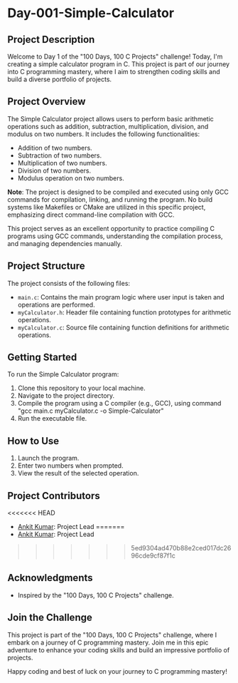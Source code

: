 # Day-001-Simple-Calculator

## Project Description

Welcome to Day 1 of the "100 Days, 100 C Projects" challenge! Today, I'm creating a simple calculator program in C. This project is part of our journey into C programming mastery, where I aim to strengthen coding skills and build a diverse portfolio of projects.

## Project Overview

The Simple Calculator project allows users to perform basic arithmetic operations such as addition, subtraction, multiplication, division, and modulus on two numbers. It includes the following functionalities:

- Addition of two numbers.
- Subtraction of two numbers.
- Multiplication of two numbers.
- Division of two numbers.
- Modulus operation on two numbers.

**Note**: The project is designed to be compiled and executed using only GCC commands for compilation, linking, and running the program. No build systems like Makefiles or CMake are utilized in this specific project, emphasizing direct command-line compilation with GCC.

This project serves as an excellent opportunity to practice compiling C programs using GCC commands, understanding the compilation process, and managing dependencies manually.

## Project Structure

The project consists of the following files:

- `main.c`: Contains the main program logic where user input is taken and operations are performed.
- `myCalculator.h`: Header file containing function prototypes for arithmetic operations.
- `myCalculator.c`: Source file containing function definitions for arithmetic operations.

## Getting Started

To run the Simple Calculator program:

1. Clone this repository to your local machine.
2. Navigate to the project directory.
3. Compile the program using a C compiler (e.g., GCC), using command "gcc main.c myCalculator.c -o Simple-Calculator"
4. Run the executable file.

## How to Use

1. Launch the program.
2. Enter two numbers when prompted.
3. View the result of the selected operation.

## Project Contributors

<<<<<<< HEAD
- [Ankit Kumar](https://www.linkedin.com/in/ankit-kumar-4585b5284/): Project Lead
=======
- [Ankit Kumar](https://www.linkedin.com/in/yourprofile): Project Lead
>>>>>>> 5ed9304ad470b88e2ced017dc2696cde9cf87f1c

## Acknowledgments

- Inspired by the "100 Days, 100 C Projects" challenge.

## Join the Challenge

This project is part of the "100 Days, 100 C Projects" challenge, where I embark on a journey of C programming mastery. Join me in this epic adventure to enhance your coding skills and build an impressive portfolio of projects.

Happy coding and best of luck on your journey to C programming mastery!
